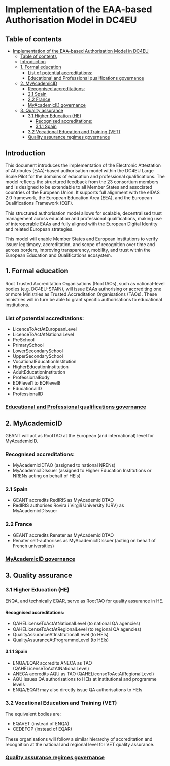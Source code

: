 # Implementation of the EAA-based Authorisation Model in DC4EU

## Table of contents

- [Implementation of the EAA-based Authorisation Model in DC4EU](#implementation-of-the-eaa-based-authorisation-model-in-dc4eu)
  - [Table of contents](#table-of-contents)
  - [Introduction](#introduction)
  - [1. Formal education](#1-formal-education)
    - [List of potential accreditations:](#list-of-potential-accreditations)
    - [Educational and Professional qualifications governance](#educational-and-professional-qualifications-governance)
  - [2. MyAcademicID](#2-myacademicid)
    - [Recognised accreditations:](#recognised-accreditations)
    - [2.1 Spain](#21-spain)
    - [2.2 France](#22-france)
    - [MyAcademicID governance](#myacademicid-governance)
  - [3. Quality assurance](#3-quality-assurance)
    - [3.1 Higher Education (HE)](#31-higher-education-he)
      - [Recognised accreditations:](#recognised-accreditations-1)
      - [3.1.1 Spain](#311-spain)
    - [3.2 Vocational Education and Training (VET)](#32-vocational-education-and-training-vet)
    - [Quality assurance regimes governance](#quality-assurance-regimes-governance)



## Introduction

This document introduces the implementation of the Electronic Attestation of Attributes (EAA)-based authorisation model within the DC4EU Large Scale Pilot for the domains of education and professional qualifications. The model reflects the structured feedback from the 23 consortium members and is designed to be extendable to all Member States and associated countries of the European Union. It supports full alignment with the eIDAS 2.0 framework, the European Education Area (EEA), and the European Qualifications Framework (EQF).

This structured authorisation model allows for scalable, decentralised trust management across education and professional qualifications, making use of interoperable EAAs and fully aligned with the European Digital Identity and related European strategies.

This model will enable Member States and European institutions to verify issuer legitimacy, accreditation, and scope of recognition over time and across borders, improving transparency, mobility, and trust within the European Education and Qualifications ecosystem.


## 1. Formal education

Root Trusted Accreditation Organisations (RootTAOs), such as national-level bodies (e.g. DC4EU-SPAIN), will issue EAAs authorising or accrediting one or more Ministries as Trusted Accreditation Organisations (TAOs). These ministries will in turn be able to grant specific authorisations to educational institutions.

### List of potential accreditations:

- LicenceToActAtEuropeanLevel  
- LicenceToActAtNationalLevel  
- PreSchool  
- PrimarySchool  
- LowerSecondarySchool  
- UpperSecondarySchool  
- VocationalEducationInstitution  
- HigherEducationInstitution  
- AdultEducationInstitution  
- ProfessionalBody  
- EQFlevel1 to EQFlevel8  
- EducationalID  
- ProfessionalID  


### [Educational and Professional qualifications governance](./formal-education.md)

## 2. MyAcademicID

GEANT will act as RootTAO at the European (and international) level for MyAcademicID.

### Recognised accreditations:
- MyAcademicIDTAO (assigned to national NRENs)
- MyAcademicIDIssuer (assigned to Higher Education Institutions or NRENs acting on behalf of HEIs)

### 2.1 Spain
- GEANT accredits RedIRIS as MyAcademicIDTAO
- RedIRIS authorises Rovira i Virgili University (URV) as MyAcademicIDIssuer

### 2.2 France
- GEANT accredits Renater as MyAcademicIDTAO
- Renater self-authorises as MyAcademicIDIssuer (acting on behalf of French universities)

### [MyAcademicID governance](./myacademicID.md)

## 3. Quality assurance

### 3.1 Higher Education (HE)
ENQA, and technically EQAR, serve as RootTAO for quality assurance in HE.

#### Recognised accreditations:
- QAHELicenseToActAtNationalLevel (to national QA agencies)
- QAHELicenseToActAtRegionalLevel (to regional QA agencies)
- QualityAssuranceAtInstitutionalLevel (to HEIs)
- QualityAssuranceAtProgrammeLevel (to HEIs)

#### 3.1.1 Spain
- ENQA/EQAR accredits ANECA as TAO (QAHELicenseToActAtNationalLevel)
- ANECA accredits AQU as TAO (QAHELicenseToActAtRegionalLevel)
- AQU issues QA authorisations to HEIs at institutional and programme levels
- ENQA/EQAR may also directly issue QA authorisations to HEIs

### 3.2 Vocational Education and Training (VET)
The equivalent bodies are:
- EQAVET (instead of ENQA)
- CEDEFOP (instead of EQAR)

These organisations will follow a similar hierarchy of accreditation and recognition at the national and regional level for VET quality assurance.

### [Quality assurance regimes governance](./quality-assurance.md)

